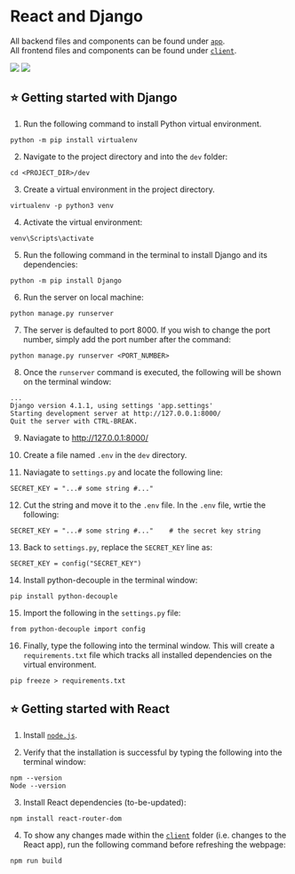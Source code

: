 # React and Django

All backend files and components can be found under [```app```](https://github.com/lohiavardhan/sc2006_project/tree/dev/dev/app). <br>
All frontend files and components can be found under [```client```](https://github.com/lohiavardhan/sc2006_project/tree/dev/dev/client).

<p>
  <img src="https://img.shields.io/badge/React-20232A?style=for-the-badge&logo=react&logoColor=61DAFB" />
  <img src="https://img.shields.io/badge/Django-092E20?style=for-the-badge&logo=django&logoColor=white" />
</p>

## ⭐ Getting started with Django
1. Run the following command to install Python virtual environment.
```
python -m pip install virtualenv
```

2. Navigate to the project directory and into the ```dev``` folder:
```
cd <PROJECT_DIR>/dev
```

3. Create a virtual environment in the project directory.
```
virtualenv -p python3 venv   
```

4. Activate the virtual environment:
```
venv\Scripts\activate 
```

5. Run the following command in the terminal to install Django and its dependencies:
```
python -m pip install Django
```

6. Run the server on local machine:
```
python manage.py runserver
```
7. The server is defaulted to port 8000. If you wish to change the port number, simply add the port number after the command:
```
python manage.py runserver <PORT_NUMBER>
```

8. Once the ```runserver``` command is executed, the following will be shown on the terminal window:
```
...
Django version 4.1.1, using settings 'app.settings'
Starting development server at http://127.0.0.1:8000/
Quit the server with CTRL-BREAK.
```

9. Naviagate to http://127.0.0.1:8000/

10. Create a file named ```.env``` in the ```dev``` directory.

11. Naviagate to ```settings.py``` and locate the following line:
```
SECRET_KEY = "...# some string #..."
```

12. Cut the string and move it to the ```.env``` file. In the ```.env``` file, wrtie the following:
```
SECRET_KEY = "...# some string #..."    # the secret key string
```

13. Back to ```settings.py```, replace the ```SECRET_KEY``` line as:
```
SECRET_KEY = config("SECRET_KEY")
```
14. Install python-decouple in the terminal window:
```
pip install python-decouple
```

15. Import the following in the ```settings.py``` file:
```
from python-decouple import config
```

16. Finally, type the following into the terminal window. This will create a ```requirements.txt``` file which tracks all installed dependencies on the virtual environment.
```
pip freeze > requirements.txt
```

## ⭐ Getting started with React
1. Install [```node.js```](https://nodejs.org/en/).

2. Verify that the installation is successful by typing the following into the terminal window:
```
npm --version
Node --version
```

3. Install React dependencies (to-be-updated):
```
npm install react-router-dom
```

4. To show any changes made within the [```client```](https://github.com/lohiavardhan/sc2006_project/tree/dev/dev/client) folder (i.e. changes to the React app), run the following command before refreshing the webpage:
```
npm run build
```
